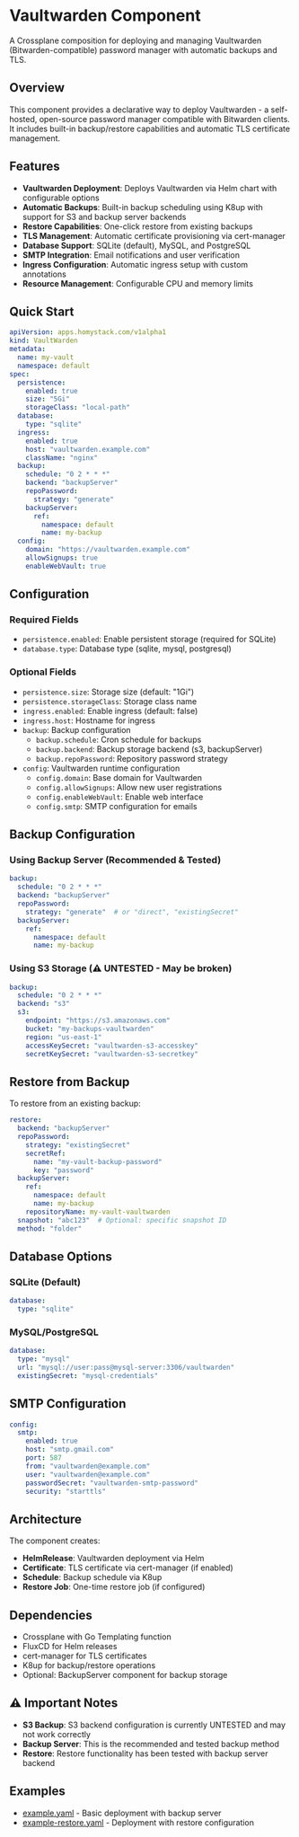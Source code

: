 # Vaultwarden Component

A Crossplane composition for deploying and managing Vaultwarden (Bitwarden-compatible) password manager with automatic backups and TLS.

## Overview

This component provides a declarative way to deploy Vaultwarden - a self-hosted, open-source password manager compatible with Bitwarden clients. It includes built-in backup/restore capabilities and automatic TLS certificate management.

## Features

- **Vaultwarden Deployment**: Deploys Vaultwarden via Helm chart with configurable options
- **Automatic Backups**: Built-in backup scheduling using K8up with support for S3 and backup server backends
- **Restore Capabilities**: One-click restore from existing backups
- **TLS Management**: Automatic certificate provisioning via cert-manager
- **Database Support**: SQLite (default), MySQL, and PostgreSQL
- **SMTP Integration**: Email notifications and user verification
- **Ingress Configuration**: Automatic ingress setup with custom annotations
- **Resource Management**: Configurable CPU and memory limits

## Quick Start

```yaml
apiVersion: apps.homystack.com/v1alpha1
kind: VaultWarden
metadata:
  name: my-vault
  namespace: default
spec:
  persistence:
    enabled: true
    size: "5Gi"
    storageClass: "local-path"
  database:
    type: "sqlite"
  ingress:
    enabled: true
    host: "vaultwarden.example.com"
    className: "nginx"
  backup:
    schedule: "0 2 * * *"
    backend: "backupServer"
    repoPassword:
      strategy: "generate"
    backupServer:
      ref:
        namespace: default
        name: my-backup
  config:
    domain: "https://vaultwarden.example.com"
    allowSignups: true
    enableWebVault: true
```

## Configuration

### Required Fields

- `persistence.enabled`: Enable persistent storage (required for SQLite)
- `database.type`: Database type (sqlite, mysql, postgresql)

### Optional Fields

- `persistence.size`: Storage size (default: "1Gi")
- `persistence.storageClass`: Storage class name
- `ingress.enabled`: Enable ingress (default: false)
- `ingress.host`: Hostname for ingress
- `backup`: Backup configuration
  - `backup.schedule`: Cron schedule for backups
  - `backup.backend`: Backup storage backend (s3, backupServer)
  - `backup.repoPassword`: Repository password strategy
- `config`: Vaultwarden runtime configuration
  - `config.domain`: Base domain for Vaultwarden
  - `config.allowSignups`: Allow new user registrations
  - `config.enableWebVault`: Enable web interface
  - `config.smtp`: SMTP configuration for emails

## Backup Configuration

### Using Backup Server (Recommended & Tested)

```yaml
backup:
  schedule: "0 2 * * *"
  backend: "backupServer"
  repoPassword:
    strategy: "generate"  # or "direct", "existingSecret"
  backupServer:
    ref:
      namespace: default
      name: my-backup
```

### Using S3 Storage (⚠️ UNTESTED - May be broken)

```yaml
backup:
  schedule: "0 2 * * *"
  backend: "s3"
  s3:
    endpoint: "https://s3.amazonaws.com"
    bucket: "my-backups-vaultwarden"
    region: "us-east-1"
    accessKeySecret: "vaultwarden-s3-accesskey"
    secretKeySecret: "vaultwarden-s3-secretkey"
```

## Restore from Backup

To restore from an existing backup:

```yaml
restore:
  backend: "backupServer"
  repoPassword:
    strategy: "existingSecret"
    secretRef:
      name: "my-vault-backup-password"
      key: "password"
  backupServer:
    ref:
      namespace: default
      name: my-backup
    repositoryName: my-vault-vaultwarden
  snapshot: "abc123"  # Optional: specific snapshot ID
  method: "folder"
```

## Database Options

### SQLite (Default)
```yaml
database:
  type: "sqlite"
```

### MySQL/PostgreSQL
```yaml
database:
  type: "mysql"
  url: "mysql://user:pass@mysql-server:3306/vaultwarden"
  existingSecret: "mysql-credentials"
```

## SMTP Configuration

```yaml
config:
  smtp:
    enabled: true
    host: "smtp.gmail.com"
    port: 587
    from: "vaultwarden@example.com"
    user: "vaultwarden@example.com"
    passwordSecret: "vaultwarden-smtp-password"
    security: "starttls"
```

## Architecture

The component creates:
- **HelmRelease**: Vaultwarden deployment via Helm
- **Certificate**: TLS certificate via cert-manager (if enabled)
- **Schedule**: Backup schedule via K8up
- **Restore Job**: One-time restore job (if configured)

## Dependencies

- Crossplane with Go Templating function
- FluxCD for Helm releases
- cert-manager for TLS certificates
- K8up for backup/restore operations
- Optional: BackupServer component for backup storage

## ⚠️ Important Notes

- **S3 Backup**: S3 backend configuration is currently UNTESTED and may not work correctly
- **Backup Server**: This is the recommended and tested backup method
- **Restore**: Restore functionality has been tested with backup server backend

## Examples

- [example.yaml](./example.yaml) - Basic deployment with backup server
- [example-restore.yaml](./example-restore.yaml) - Deployment with restore configuration
